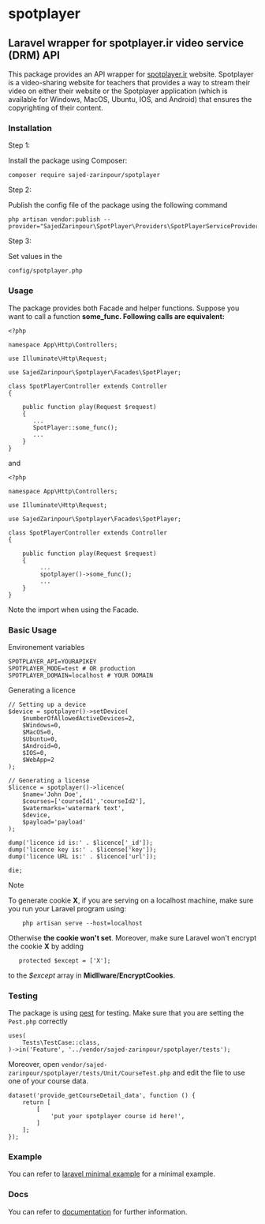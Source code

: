 spotplayer
==========

Laravel wrapper for spotplayer.ir video service (DRM) API
-----------------------

This package provides an API wrapper for [spotplayer.ir](https://spotplayer.ir) website. Spotplayer is a video-sharing website for teachers that provides a way to stream their video on either their website or the Spotplayer application (which is available for Windows, MacOS, Ubuntu, IOS, and Android) that ensures the copyrighting of their content. 

### Installation 

Step 1:

Install the package using Composer:

    composer require sajed-zarinpour/spotplayer

Step 2:

Publish the config file of the package using the following command

    php artisan vendor:publish --provider="SajedZarinpour\SpotPlayer\Providers\SpotPlayerServiceProvider"

Step 3:

Set values in the

    config/spotplayer.php

### Usage

The package provides both Facade and helper functions. Suppose you want to call a function **some\_func. Following calls are equivalent:**

    <?php
    
    namespace App\Http\Controllers;
    
    use Illuminate\Http\Request;
    
    use SajedZarinpour\Spotplayer\Facades\SpotPlayer;
    
    class SpotPlayerController extends Controller
    {
        
        public function play(Request $request)
        {
           ...
           SpotPlayer::some_func();
           ...
        }
    }

and

    <?php
    
    namespace App\Http\Controllers;
    
    use Illuminate\Http\Request;
    
    use SajedZarinpour\Spotplayer\Facades\SpotPlayer;
    
    class SpotPlayerController extends Controller
    {
        
        public function play(Request $request)
        {
             ...
             spotplayer()->some_func();
             ...
        }
    }
    

Note the import when using the Facade.

### Basic Usage

Environement variables

    SPOTPLAYER_API=YOURAPIKEY
    SPOTPLAYER_MODE=test # OR production
    SPOTPLAYER_DOMAIN=localhost # YOUR DOMAIN

Generating a licence

    // Setting up a device
    $device = spotplayer()->setDevice(
        $numberOfAllowedActiveDevices=2, 
        $Windows=0, 
        $MacOS=0, 
        $Ubuntu=0, 
        $Android=0, 
        $IOS=0, 
        $WebApp=2
    );
    
    // Generating a license
    $licence = spotplayer()->licence(
        $name='John Doe', 
        $courses=['courseId1','courseId2'], 
        $watermarks='watermark text', 
        $device, 
        $payload='payload'
    );
    
    dump('licence id is:' . $licence['_id']);
    dump('licence key is:' . $license['key']);
    dump('licence URL is:' . $licence['url']);
    
    die;
    
> [!NOTE]
> To generate cookie **X**, if you are serving on a localhost machine, make sure you run your Laravel program using:
> ```
>     php artisan serve --host=localhost
> ```
> Otherwise **the cookie won't set**.
> Moreover, make sure Laravel won't encrypt the cookie **X** by adding
> ``` 
>    protected $except = ['X'];
> ```
> to the _$except_ array in **Midllware/EncryptCookies**.

### Testing
The package is using [pest](https://pestphp.com) for testing. Make sure that you are setting the `Pest.php` correctly
```
uses(
    Tests\TestCase::class,
)->in('Feature', '../vendor/sajed-zarinpour/spotplayer/tests');
```

Moreover, open ```vendor/sajed-zarinpour/spotplayer/tests/Unit/CourseTest.php``` and edit the file to use one of your course data.
```
dataset('provide_getCourseDetail_data', function () {
    return [
        [
            'put your spotplayer course id here!',
        ]
    ];
});
```
### Example
You can refer to [laravel minimal example](https://github.com/sajed-zarrinpour/spotplayer-example) for a minimal example.

### Docs
You can refer to [documentation](https://sajed-zarrinpour.github.io/docs.spotplayer/) for further information.
